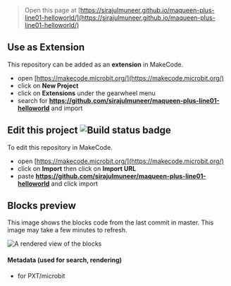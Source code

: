
> Open this page at [https://sirajulmuneer.github.io/maqueen-plus-line01-helloworld/](https://sirajulmuneer.github.io/maqueen-plus-line01-helloworld/)

## Use as Extension

This repository can be added as an **extension** in MakeCode.

* open [https://makecode.microbit.org/](https://makecode.microbit.org/)
* click on **New Project**
* click on **Extensions** under the gearwheel menu
* search for **https://github.com/sirajulmuneer/maqueen-plus-line01-helloworld** and import

## Edit this project ![Build status badge](https://github.com/sirajulmuneer/maqueen-plus-line01-helloworld/workflows/MakeCode/badge.svg)

To edit this repository in MakeCode.

* open [https://makecode.microbit.org/](https://makecode.microbit.org/)
* click on **Import** then click on **Import URL**
* paste **https://github.com/sirajulmuneer/maqueen-plus-line01-helloworld** and click import

## Blocks preview

This image shows the blocks code from the last commit in master.
This image may take a few minutes to refresh.

![A rendered view of the blocks](https://github.com/sirajulmuneer/maqueen-plus-line01-helloworld/raw/master/.github/makecode/blocks.png)

#### Metadata (used for search, rendering)

* for PXT/microbit
<script src="https://makecode.com/gh-pages-embed.js"></script><script>makeCodeRender("{{ site.makecode.home_url }}", "{{ site.github.owner_name }}/{{ site.github.repository_name }}");</script>
